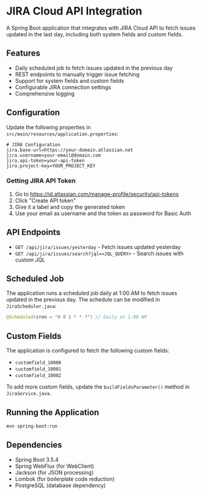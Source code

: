 # JIRA Cloud API Integration

A Spring Boot application that integrates with JIRA Cloud API to fetch issues updated in the last day, including both system fields and custom fields.

## Features

- Daily scheduled job to fetch issues updated in the previous day
- REST endpoints to manually trigger issue fetching
- Support for system fields and custom fields
- Configurable JIRA connection settings
- Comprehensive logging

## Configuration

Update the following properties in `src/main/resources/application.properties`:

```properties
# JIRA Configuration
jira.base-url=https://your-domain.atlassian.net
jira.username=your-email@domain.com
jira.api-token=your-api-token
jira.project-key=YOUR_PROJECT_KEY
```

### Getting JIRA API Token

1. Go to https://id.atlassian.com/manage-profile/security/api-tokens
2. Click "Create API token"
3. Give it a label and copy the generated token
4. Use your email as username and the token as password for Basic Auth

## API Endpoints

- `GET /api/jira/issues/yesterday` - Fetch issues updated yesterday
- `GET /api/jira/issues/search?jql=<JQL_QUERY>` - Search issues with custom JQL

## Scheduled Job

The application runs a scheduled job daily at 1:00 AM to fetch issues updated in the previous day. The schedule can be modified in `JiraScheduler.java`:

```java
@Scheduled(cron = "0 0 1 * * ?") // Daily at 1:00 AM
```

## Custom Fields

The application is configured to fetch the following custom fields:
- `customfield_10000`
- `customfield_10001` 
- `customfield_10002`

To add more custom fields, update the `buildFieldsParameter()` method in `JiraService.java`.

## Running the Application

```bash
mvn spring-boot:run
```

## Dependencies

- Spring Boot 3.5.4
- Spring WebFlux (for WebClient)
- Jackson (for JSON processing)
- Lombok (for boilerplate code reduction)
- PostgreSQL (database dependency)
